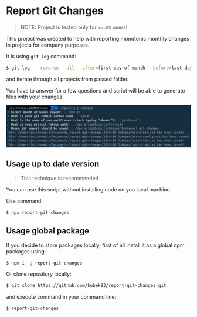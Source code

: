 # Report Git Changes

> NOTE: Project is tested only for `macOS` users!

This project was created to help with reporting monotonic monthly changes in projects for company purposes.

It is using `git log` command:

```bash
$ git log  --reverse --all --after=first-day-of-month --before=last-day-of-month --author="author-of-git-commits" -p
```

and iterate through all projects from passed folder.

You have to answer for a few questions and script will be able to generate files with your changes:

![Example of project](https://raw.githubusercontent.com/kubek93/report-git-changes/assets/images/example.png)

## Usage up to date version 

> This technique is recommended

You can use this script without installing code on you local machine. 

Use command:

```bash
$ npx report-git-changes
```

## Usage global package

If you decide to store packages locally, first of all install it as a global npm packages using:

```bash
$ npm i -g report-git-changes
```

Or clone repository locally:

```bash
$ git clone https://github.com/kubek93/report-git-changes.git
```

and execute command in your command line:

```bash
$ report-git-changes
```
